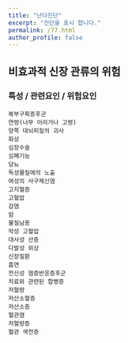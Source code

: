 ```yaml
---
title: "난다진단"
excerpt: "진단을 표시 합니다."
permalink: /77.html
author_profile: false
---
```

## 비효과적 신장 관류의 위험




### 특성 / 관련요인 / 위험요인

>                

    복부구획증후군
    연령(너무 어리거나 고령)
    양쪽 대뇌피질의 괴사
    화상
    심장수술
    심폐기능
    당뇨
    독성물질에의 노출
    여성의 사구체신염
    고지혈증
    고혈압
    감염
    암
    물질남용
    악성 고혈압
    대사성 산증
    다발성 외상
    신장질환
    흡연
    전신성 염증반응증후군
    치료와 관련된 합병증
    저혈량
    저산소혈증
    저산소증
    혈관염
    저혈량증
    혈관 색전증





